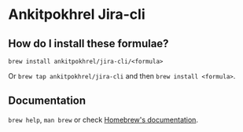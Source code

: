 # Ankitpokhrel Jira-cli

## How do I install these formulae?

`brew install ankitpokhrel/jira-cli/<formula>`

Or `brew tap ankitpokhrel/jira-cli` and then `brew install <formula>`.

## Documentation

`brew help`, `man brew` or check [Homebrew's documentation](https://docs.brew.sh).

